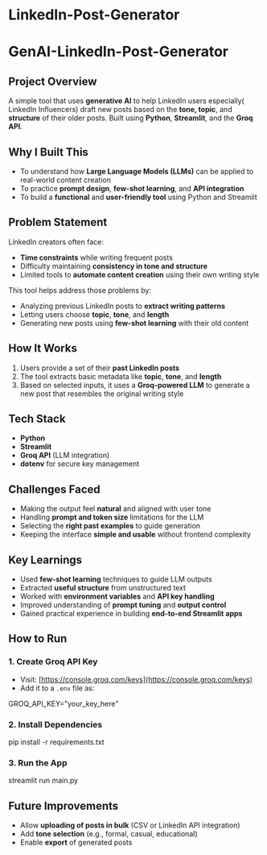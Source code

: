 # LinkedIn-Post-Generator

# **GenAI-LinkedIn-Post-Generator**

## **Project Overview**

A simple tool that uses **generative AI** to help LinkedIn users especially( LinkedIn Influencers) draft new posts based on the **tone, topic**, and **structure** of their older posts. Built using **Python**, **Streamlit**, and the **Groq API**.

## **Why I Built This**

* To understand how **Large Language Models (LLMs)** can be applied to real-world content creation
* To practice **prompt design**, **few-shot learning**, and **API integration**
* To build a **functional** and **user-friendly tool** using Python and Streamlit

## **Problem Statement**

LinkedIn creators often face:

* **Time constraints** while writing frequent posts
* Difficulty maintaining **consistency in tone and structure**
* Limited tools to **automate content creation** using their own writing style

This tool helps address those problems by:

* Analyzing previous LinkedIn posts to **extract writing patterns**
* Letting users choose **topic**, **tone**, and **length**
* Generating new posts using **few-shot learning** with their old content

## **How It Works**

1. Users provide a set of their **past LinkedIn posts**
2. The tool extracts basic metadata like **topic**, **tone**, and **length**
3. Based on selected inputs, it uses a **Groq-powered LLM** to generate a new post that resembles the original writing style

## **Tech Stack**

* **Python**
* **Streamlit**
* **Groq API** (LLM integration)
* **dotenv** for secure key management

## **Challenges Faced**

* Making the output feel **natural** and aligned with user tone
* Handling **prompt and token size** limitations for the LLM
* Selecting the **right past examples** to guide generation
* Keeping the interface **simple and usable** without frontend complexity

## **Key Learnings**

* Used **few-shot learning** techniques to guide LLM outputs
* Extracted **useful structure** from unstructured text
* Worked with **environment variables** and **API key handling**
* Improved understanding of **prompt tuning** and **output control**
* Gained practical experience in building **end-to-end Streamlit apps**

## **How to Run**

### **1. Create Groq API Key**

* Visit: [https://console.groq.com/keys](https://console.groq.com/keys)
* Add it to a `.env` file as:

GROQ_API_KEY="your_key_here"

### **2. Install Dependencies**

pip install -r requirements.txt


### **3. Run the App**

streamlit run main.py

## **Future Improvements**

* Allow **uploading of posts in bulk** (CSV or LinkedIn API integration)
* Add **tone selection** (e.g., formal, casual, educational)
* Enable **export** of generated posts
